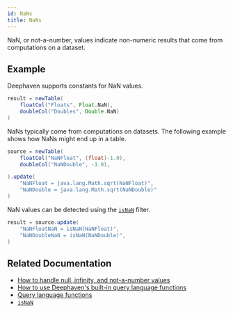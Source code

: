 ```yaml
---
id: NaNs
title: NaNs
---
```


NaN, or not-a-number, values indicate non-numeric results that come from computations on a dataset.

## Example

Deephaven supports constants for NaN values.

```groovy
result = newTable(
    floatCol("Floats", Float.NaN),
    doubleCol("Doubles", Double.NaN)
)
```

NaNs typically come from computations on datasets. The following example shows how NaNs might end up in a table.

```groovy test-set=1
source = newTable(
    floatCol("NaNFloat", (float)-1.0),
    doubleCol("NaNDouble", -1.0),

).update(
    "NaNFloat = java.lang.Math.sqrt(NaNFloat)",
    "NaNDouble = java.lang.Math.sqrt(NaNDouble)"
)
```

NaN values can be detected using the [`isNaN`](../query-library/isNaN.md) filter.

```groovy test-set=1
result = source.update(
    "NaNFloatNaN = isNaN(NaNFloat)",
    "NaNDoubleNaN = isNaN(NaNDouble)",
)
```

## Related Documentation

- [How to handle null, infinity, and not-a-number values](../../../how-to-guides/handle-null-inf-nan.md)
- [How to use Deephaven's built-in query language functions](../../../how-to-guides/query-language-functions.md)
- [Query language functions](../query-library/query-language-function-reference.md)
- [`isNaN`](../query-library/isNaN.md)
